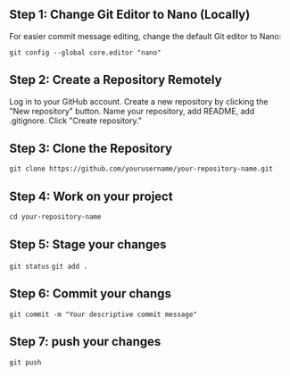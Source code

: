 ## Step 1: Change Git Editor to Nano (Locally)

For easier commit message editing, change the default Git editor to Nano:

`git config --global core.editor "nano"`

## Step 2: Create a Repository Remotely
Log in to your GitHub account.
Create a new repository by clicking the "New repository" button.
Name your repository, add README, add .gitignore.
Click "Create repository."

## Step 3: Clone the Repository
`git clone https://github.com/yourusername/your-repository-name.git`

## Step 4: Work on your project
`cd your-repository-name`

## Step 5: Stage your changes
`git status`
`git add .`

## Step 6: Commit your changs
`git commit -m "Your descriptive commit message"`

## Step 7: push your changes
`git push`

